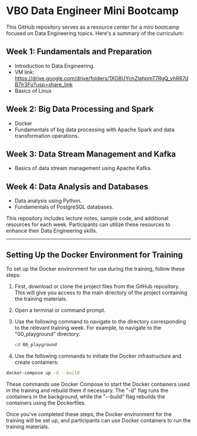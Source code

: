# VBO Data Engineer Mini Bootcamp

This GitHub repository serves as a resource center for a mini bootcamp focused on Data Engineering topics. Here's a summary of the curriculum:

## Week 1: Fundamentals and Preparation

- Introduction to Data Engineering.
- VM link: https://drive.google.com/drive/folders/1XO8UYcnZlahpmT7RgQ_vhR67dB7lr3Fu?usp=share_link
- Basics of Linux 

## Week 2: Big Data Processing and Spark

- Docker
- Fundamentals of big data processing with Apache Spark and data transformation operations.

## Week 3: Data Stream Management and Kafka

- Basics of data stream management using Apache Kafka.

## Week 4: Data Analysis and Databases

- Data analysis using Python.
- Fundamentals of PostgreSQL databases.

This repository includes lecture notes, sample code, and additional resources for each week. Participants can utilize these resources to enhance their Data Engineering skills.

---

## Setting Up the Docker Environment for Training

To set up the Docker environment for use during the training, follow these steps:

1. First, download or clone the project files from the GitHub repository. This will give you access to the main directory of the project containing the training materials.

2. Open a terminal or command prompt.

3. Use the following command to navigate to the directory corresponding to the relevant training week. For example, to navigate to the "00_playground" directory:

    ```bash
    cd 00_playground
    ```

4. Use the following commands to initiate the Docker infrastructure and create containers:

```bash
docker-compose up -d --build
```

These commands use Docker Compose to start the Docker containers used in the training and rebuild them if necessary. The "-d" flag runs the containers in the background, while the "--build" flag rebuilds the containers using the Dockerfiles.

Once you've completed these steps, the Docker environment for the training will be set up, and participants can use Docker containers to run the training materials.
